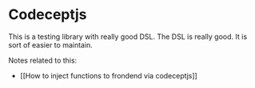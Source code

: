 # Codeceptjs

This is a testing library with really good DSL. The DSL is really good. It is sort of easier to maintain.

Notes related to this:
- [[How to inject functions to frondend via codeceptjs]]